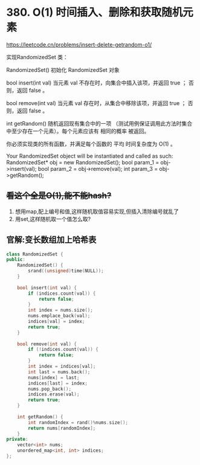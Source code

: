 # 380. O(1) 时间插入、删除和获取随机元素

https://leetcode.cn/problems/insert-delete-getrandom-o1/

实现RandomizedSet 类：

RandomizedSet() 初始化 RandomizedSet 对象

bool insert(int val) 当元素 val 不存在时，向集合中插入该项，并返回 true ；
否则，返回 false 。

bool remove(int val) 当元素 val 存在时，从集合中移除该项，并返回 true ；
否则，返回 false 。

int getRandom() 随机返回现有集合中的一项
（测试用例保证调用此方法时集合中至少存在一个元素）。每个元素应该有 相同的概率 被返回。

你必须实现类的所有函数，并满足每个函数的 平均 时间复杂度为 O(1) 。

Your RandomizedSet object will be instantiated and called as such:
RandomizedSet* obj = new RandomizedSet();
bool param_1 = obj->insert(val);
bool param_2 = obj->remove(val);
int param_3 = obj->getRandom();

## ~~**看这个全是O(1),能不能hash?**~~

1. 想用map,配上编号和值,这样随机取值容易实现,但插入清除编号就乱了
2. 用set,这样随机取一个值怎么取?

## 官解:变长数组加上哈希表

```c++
class RandomizedSet {
public:
    RandomizedSet() {
        srand((unsigned)time(NULL));
    }
    
    bool insert(int val) {
        if (indices.count(val)) {
            return false;
        }
        int index = nums.size();
        nums.emplace_back(val);
        indices[val] = index;
        return true;
    }
    
    bool remove(int val) {
        if (!indices.count(val)) {
            return false;
        }
        int index = indices[val];
        int last = nums.back();
        nums[index] = last;
        indices[last] = index;
        nums.pop_back();
        indices.erase(val);
        return true;
    }
    
    int getRandom() {
        int randomIndex = rand()%nums.size();
        return nums[randomIndex];
    }
private:
    vector<int> nums;
    unordered_map<int, int> indices;
};
```